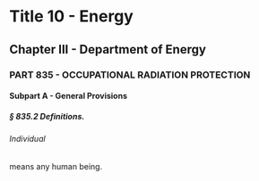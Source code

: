 
# Title 10 - Energy
## Chapter III - Department of Energy
### PART 835 - OCCUPATIONAL RADIATION PROTECTION
#### Subpart A - General Provisions
##### § 835.2 Definitions.
###### Individual

means any human being.
